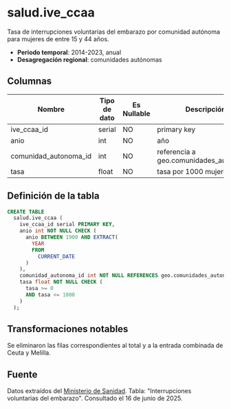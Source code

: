 # salud.ive_ccaa

Tasa de interrupciones voluntarias del embarazo por comunidad autónoma para mujeres de entre 15 y 44 años.

- **Periodo temporal**: 2014-2023, anual
- **Desagregación regional**: comunidades autónomas

## Columnas

| Nombre | Tipo de dato | Es Nullable | Descripción |
| --- | --- | --- | --- |
| ive_ccaa_id | serial | NO | primary key |
| anio | int | NO | año |
| comunidad_autonoma_id | int | NO | referencia a geo.comunidades_autonomas |
| tasa | float | NO | tasa por 1000 mujeres |

## Definición de la tabla

```sql
CREATE TABLE
  salud.ive_ccaa (
    ive_ccaa_id serial PRIMARY KEY,
    anio int NOT NULL CHECK (
      anio BETWEEN 1900 AND EXTRACT(
        YEAR
        FROM
          CURRENT_DATE
      )
    ),
    comunidad_autonoma_id int NOT NULL REFERENCES geo.comunidades_autonomas (comunidad_autonoma_id),
    tasa float NOT NULL CHECK (
      tasa >= 0
      AND tasa <= 1000
    )
  );
```

## Transformaciones notables
Se eliminaron las filas correspondientes al total y a la entrada combinada de Ceuta y Melilla.

## Fuente
Datos extraídos del <a href="https://www.sanidad.gob.es/areas/promocionPrevencion/embarazo/datosEstadisticos.htm#Tabla1" target="_blank">Ministerio de Sanidad</a>. Tabla: "Interrupciones voluntarias del embarazo".
Consultado el 16 de junio de 2025.
